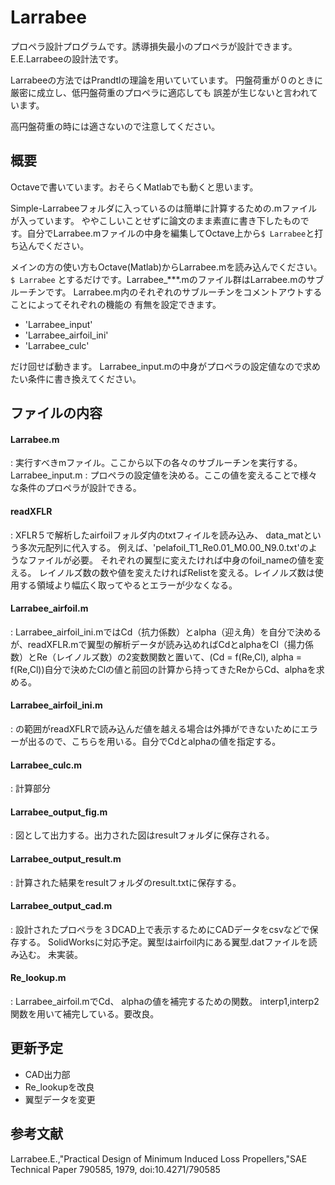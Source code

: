 Larrabee
====

プロペラ設計プログラムです。誘導損失最小のプロペラが設計できます。
E.E.Larrabeeの設計法です。

Larrabeeの方法ではPrandtlの理論を用いていています。
円盤荷重が０のときに厳密に成立し、低円盤荷重のプロペラに適応しても
誤差が生じないと言われています。

高円盤荷重の時には適さないので注意してください。


概要
----
Octaveで書いています。おそらくMatlabでも動くと思います。

Simple-Larrabeeフォルダに入っているのは簡単に計算するための.mファイルが入っています。
ややこしいことせずに論文のまま素直に書き下したものです。自分でLarrabee.mファイルの中身を編集してOctave上から`$ Larrabee`と打ち込んでください。

メインの方の使い方もOctave(Matlab)からLarrabee.mを読み込んでください。
`$ Larrabee`
とするだけです。Larrabee_***.mのファイル群はLarrabee.mのサブルーチンです。
Larrabee.m内のそれぞれのサブルーチンをコメントアウトすることによってそれぞれの機能の
有無を設定できます。

* 'Larrabee_input'
* 'Larrabee_airfoil_ini'
* 'Larrabee_culc'

だけ回せば動きます。
Larrabee_input.mの中身がプロペラの設定値なので求めたい条件に書き換えてください。

ファイルの内容
----
#### Larrabee.m
: 実行すべきmファイル。ここから以下の各々のサブルーチンを実行する。
 Larrabee_input.m
: プロペラの設定値を決める。ここの値を変えることで様々な条件のプロペラが設計できる。
#### readXFLR
: XFLR５で解析したairfoilフォルダ内のtxtフィイルを読み込み、
data_matという多次元配列に代入する。
例えば、'pelafoil\_T1\_Re0.01\_M0.00\_N9.0.txt'のようなファイルが必要。
それぞれの翼型に変えたければ中身のfoil_nameの値を変える。
レイノルズ数の数や値を変えたければRelistを変える。レイノルズ数は使用する領域より幅広く取ってやるとエラーが少なくなる。
#### Larrabee_airfoil.m
: Larrabee\_airfoil_ini.mではCd（抗力係数）とalpha（迎え角）を自分で決めるが、readXFLR.mで翼型の解析データが読み込めればCdとalphaをCl（揚力係数）とRe（レイノルズ数）の2変数関数と置いて、(Cd = f(Re,Cl), alpha = f(Re,Cl))自分で決めたClの値と前回の計算から持ってきたReからCd、alphaを求める。
#### Larrabee\_airfoil_ini.m
: の範囲がreadXFLRで読み込んだ値を越える場合は外挿ができないためにエラーが出るので、こちらを用いる。自分でCdとalphaの値を指定する。
#### Larrabee_culc.m
: 計算部分
#### Larrabee_output_fig.m
: 図として出力する。出力された図はresultフォルダに保存される。
#### Larrabee_output_result.m
: 計算された結果をresultフォルダのresult.txtに保存する。
#### Larrabee_output_cad.m
: 設計されたプロペラを３DCAD上で表示するためにCADデータをcsvなどで保存する。
SolidWorksに対応予定。翼型はairfoil内にある翼型.datファイルを読み込む。
未実装。
#### Re_lookup.m
: Larrabee\_airfoil.mでCd、	alphaの値を補完するための関数。
interp1,interp2関数を用いて補完している。要改良。

更新予定
----
* CAD出力部
* Re_lookupを改良
* 翼型データを変更

参考文献
----
Larrabee.E.,"Practical Design of Minimum Induced Loss Propellers,"SAE Technical Paper 790585, 1979, doi:10.4271/790585

